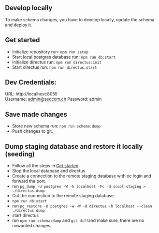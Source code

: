 ## Develop locally
To make schema changes, you have to develop locally, update the schema and deploy it.

## Get started
- Initialize repository run: `npm run setup`
- Start local postgres database run: `npm run db:start`
- Initialize directus run: `npm run directus:init`
- Start directus run: `npm run directus:start`

## Dev Credentials:
URL: http://localhost:8055  
Username: admin@seccom.ch
Password: admin

## Save made changes
- Store new schema run: `npm run schema:dump`
- Push changes to git.

## Dump staging database and restore it locally (seeding)
- Follow all the steps in [Get started](#get-started)
- Stop the local database and directus
- Create a connection to the remote staging database with oc login and forward the port.
- run `pg_dump -U postgres -W -h localhost -Fc -d scool-staging > ./directus.dump`
- Cut the connection to the remote staging database.
- `npm run db:start`
- run `pg_restore -U postgres -w -W -d directus -h localhost --clean ./directus.dump`
- start directus
- run `npm run schema:dump` and `git diff`and make sure, there are no unwanted changes.